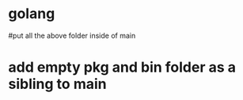 # golang
#put all the above folder inside of main
# add empty pkg and bin folder as a sibling to main
